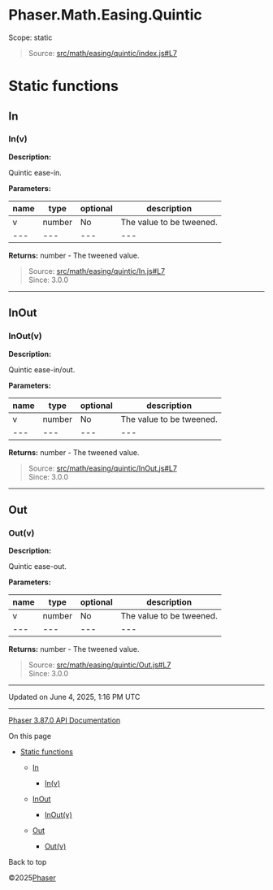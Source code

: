 # Phaser.Math.Easing.Quintic

Scope:
static

> Source: [src/math/easing/quintic/index.js#L7](https://github.com/phaserjs/phaser/blob/v3.87.0/src/math/easing/quintic/index.js#L7)

# Static functions

## In

### <static> In(v)

**Description:**

Quintic ease-in.

**Parameters:**

| name | type | optional | description |
| --- | --- | --- | --- |
| v | number | No | The value to be tweened. |
| --- | --- | --- | --- |

**Returns:** number - The tweened value.

> Source: [src/math/easing/quintic/In.js#L7](https://github.com/phaserjs/phaser/blob/v3.87.0/src/math/easing/quintic/In.js#L7)  
> Since: 3.0.0

---

## InOut

### <static> InOut(v)

**Description:**

Quintic ease-in/out.

**Parameters:**

| name | type | optional | description |
| --- | --- | --- | --- |
| v | number | No | The value to be tweened. |
| --- | --- | --- | --- |

**Returns:** number - The tweened value.

> Source: [src/math/easing/quintic/InOut.js#L7](https://github.com/phaserjs/phaser/blob/v3.87.0/src/math/easing/quintic/InOut.js#L7)  
> Since: 3.0.0

---

## Out

### <static> Out(v)

**Description:**

Quintic ease-out.

**Parameters:**

| name | type | optional | description |
| --- | --- | --- | --- |
| v | number | No | The value to be tweened. |
| --- | --- | --- | --- |

**Returns:** number - The tweened value.

> Source: [src/math/easing/quintic/Out.js#L7](https://github.com/phaserjs/phaser/blob/v3.87.0/src/math/easing/quintic/Out.js#L7)  
> Since: 3.0.0

---

Updated on June 4, 2025, 1:16 PM UTC

---

[Phaser 3.87.0 API Documentation](../../index.md)

On this page

* [Static functions](#static-functions)

  + [In](#in)

    - [<static> In(v)](#static-inv)
  + [InOut](#inout)

    - [<static> InOut(v)](#static-inoutv)
  + [Out](#out)

    - [<static> Out(v)](#static-outv)

Back to top

©2025[Phaser](https://docs.phaser.io)